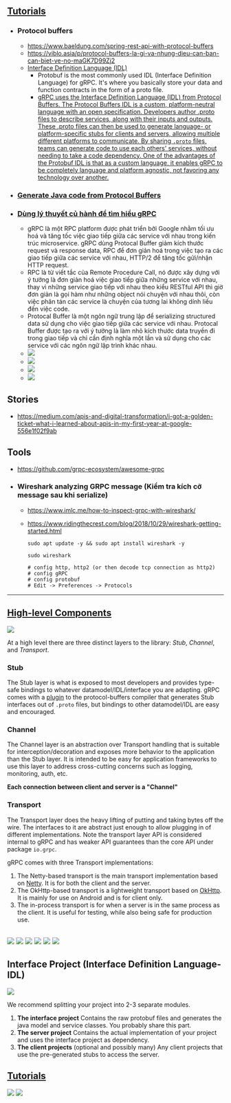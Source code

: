 ## [Tutorials](https://grpc.io/docs/languages/java/basics/)
- ### Protocol buffers
  - https://www.baeldung.com/spring-rest-api-with-protocol-buffers 
  - https://viblo.asia/p/protocol-buffers-la-gi-va-nhung-dieu-can-ban-can-biet-ve-no-maGK7D99Zj2
  - [Interface Definition Language (IDL)](https://www.freecodecamp.org/news/what-is-grpc-protocol-buffers-stream-architecture/)
    - Protobuf is the most commonly used IDL (Interface Definition Language) for gRPC. It's where you basically store your data and function contracts in the form of a proto file.
    - [gRPC uses the Interface Definition Language (IDL) from Protocol Buffers. The Protocol Buffers IDL is a custom, platform-neutral language with an open specification. Developers author .proto files to describe services, along with their inputs and outputs. These .proto files can then be used to generate language- or platform-specific stubs for clients and servers, allowing multiple different platforms to communicate. By sharing `.proto` files, teams can generate code to use each others' services, without needing to take a code dependency. One of the advantages of the Protobuf IDL is that as a custom language, it enables gRPC to be completely language and platform agnostic, not favoring any technology over another.](https://docs.microsoft.com/en-us/dotnet/architecture/grpc-for-wcf-developers/interface-definition-language)
- ### [Generate Java code from Protocol Buffers](https://dev.to/techschoolguru/config-gradle-to-generate-java-code-from-protobuf-1cla)
- ### [Dùng lý thuyết củ hành để tìm hiểu gRPC](https://www.linkedin.com/pulse/d%C3%B9ng-l%C3%BD-thuy%E1%BA%BFt-c%E1%BB%A7-h%C3%A0nh-%C4%91%E1%BB%83-t%C3%ACm-hi%E1%BB%83u-grpc-nguyen-nguyen/)
    - gRPC là một RPC platform được phát triển bởi Google nhằm tối ưu hoá và tăng tốc việc giao tiếp giữa các service với nhau trong kiến trúc microservice. gRPC dùng Protocal Buffer giảm kích thước request và response data, RPC để đơn giản hoá trong việc tạo ra các giao tiếp giữa các service với nhau, HTTP/2 để tăng tốc gửi/nhận HTTP request.
    - RPC là từ viết tắc của Remote Procedure Call, nó được xây dựng với ý tưởng là đơn giản hoá việc giao tiếp giữa những service với nhau, thay vì những service giao tiếp với nhau theo kiểu RESTful API thì giờ đơn giản là gọi hàm như những object nói chuyện với nhau thôi, còn việc phân tán các service là chuyện của tương lai không dính liếu đến việc code.
    - Protocal Buffer là một ngôn ngữ trung lập để serializing structured data sử dụng cho việc giao tiếp giữa các service với nhau. Protocal Buffer được tạo ra với ý tưởng là làm nhỏ kích thước data truyền đi trong giao tiếp và chỉ cần định nghĩa một lần và sử dụng cho các service với các ngôn ngữ lập trình khác nhau.
    - ![](http2-request-multiplexing.png)
    - ![](http2-header-compression.png)
    - ![](http2-binary-protocol.png)
    - ![](http2-server-push.png)
  
## Stories
- https://medium.com/apis-and-digital-transformation/i-got-a-golden-ticket-what-i-learned-about-apis-in-my-first-year-at-google-556e1f02f9ab

## Tools
- https://github.com/grpc-ecosystem/awesome-grpc  

- ### Wireshark analyzing GRPC message (Kiểm tra kích cỡ message sau khi serialize)
  - https://www.imlc.me/how-to-inspect-grpc-with-wireshark/
  - https://www.ridingthecrest.com/blog/2018/10/29/wireshark-getting-started.html

    ```shell
    sudo apt update -y && sudo apt install wireshark -y
    
    sudo wireshark
    
    # config http, http2 (or then decode tcp connection as http2)
    # config gRPC
    # config protobuf
    # Edit -> Preferences -> Protocols
    ```
----

[High-level Components](https://github.com/grpc/grpc-java/blob/master/README.md)
---------------------

![](grpc-client/grpc-architecture.png)

At a high level there are three distinct layers to the library: *Stub*,
*Channel*, and *Transport*.

### Stub

The Stub layer is what is exposed to most developers and provides type-safe
bindings to whatever datamodel/IDL/interface you are adapting. gRPC comes with
a [plugin](https://github.com/google/grpc-java/blob/master/compiler) to the
protocol-buffers compiler that generates Stub interfaces out of `.proto` files,
but bindings to other datamodel/IDL are easy and encouraged.

### Channel

The Channel layer is an abstraction over Transport handling that is suitable for
interception/decoration and exposes more behavior to the application than the
Stub layer. It is intended to be easy for application frameworks to use this
layer to address cross-cutting concerns such as logging, monitoring, auth, etc.

**Each connection between client and server is a "Channel"**

### Transport

The Transport layer does the heavy lifting of putting and taking bytes off the
wire. The interfaces to it are abstract just enough to allow plugging in of
different implementations. Note the transport layer API is considered internal
to gRPC and has weaker API guarantees than the core API under package `io.grpc`.

gRPC comes with three Transport implementations:

1. The Netty-based transport is the main transport implementation based on
   [Netty](https://netty.io). It is for both the client and the server.
2. The OkHttp-based transport is a lightweight transport based on
   [OkHttp](https://square.github.io/okhttp/). It is mainly for use on Android
   and is for client only.
3. The in-process transport is for when a server is in the same process as the
   client. It is useful for testing, while also being safe for production use.

![](grpc-channel.png)
![](grpc-channel-1.png)
![](grpc-layered.png)
![](grpc-layered-architecture.png)
![](grpc-layered-architecture-1.png)
![](grpc-layered-architecture-2.png)
----

## Interface Project (Interface Definition Language- IDL)

![](https://yidongnan.github.io/grpc-spring-boot-starter/assets/images/server-project-setup.svg)

We recommend splitting your project into 2-3 separate modules.

1. **The interface project** Contains the raw protobuf files and generates the java model and service classes. You probably share this part.
2. **The server project** Contains the actual implementation of your project and uses the interface project as dependency.
3. **The client projects** (optional and possibly many) Any client projects that use the pre-generated stubs to access the server.


## [Tutorials](https://yidongnan.github.io/grpc-spring-boot-starter/en/server/getting-started.html#interface-project)


![](protoc.png)
![](grpc-tcp-http.png)